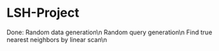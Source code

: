 # LSH-Project

Done:	Random data generation\n
	Random query generation\n
	Find true nearest neighbors by linear scan\n
